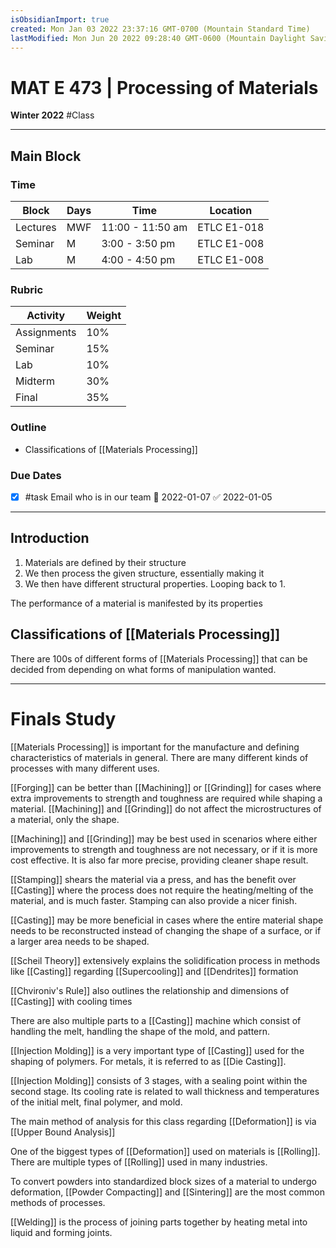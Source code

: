 ```yaml
---
isObsidianImport: true
created: Mon Jan 03 2022 23:37:16 GMT-0700 (Mountain Standard Time)
lastModified: Mon Jun 20 2022 09:28:40 GMT-0600 (Mountain Daylight Saving Time)
---
```

# MAT E 473 | Processing of Materials
**Winter 2022** #Class

---

## Main Block
### Time
| Block    | Days | Time             | Location    |
| -------- | ---- | ---------------- | ----------- |
| Lectures | MWF  | 11:00 - 11:50 am | ETLC E1-018 |
| Seminar  | M    | 3:00 - 3:50 pm   | ETLC E1-008 |
| Lab      | M    | 4:00 - 4:50 pm   | ETLC E1-008 |

### Rubric
| Activity    | Weight |
| ----------- | ------ |
| Assignments | 10%    |
| Seminar     | 15%    |
| Lab         | 10%    |
| Midterm     | 30%    |
| Final       | 35%    | 

### Outline
- Classifications of [[Materials Processing]]

### Due Dates
- [x] #task Email who is in our team 📅 2022-01-07 ✅ 2022-01-05
---

## Introduction
1. Materials are defined by their structure
2. We then process the given structure, essentially making it
3. We then have different structural properties. Looping back to 1.

The performance of a material is manifested by its properties

## Classifications of [[Materials Processing]]
There are 100s of different forms of [[Materials Processing]] that can be decided from depending on what forms of manipulation wanted.

---

# Finals Study
[[Materials Processing]] is important for the manufacture and defining characteristics of materials in general. There are many different kinds of processes with many different uses.

[[Forging]] can be better than [[Machining]] or [[Grinding]] for cases where extra improvements to strength and toughness are required while shaping a material. [[Machining]] and [[Grinding]] do not affect the microstructures of a material, only the shape. 

[[Machining]] and [[Grinding]] may be best used in scenarios where either improvements to strength and toughness are not necessary, or if it is more cost effective. It is also far more precise, providing cleaner shape result.

[[Stamping]] shears the material via a press, and has the benefit over [[Casting]] where the process does not require the heating/melting of the material, and is much faster. Stamping can also provide a nicer finish.

[[Casting]] may be more beneficial in cases where the entire material shape needs to be reconstructed instead of changing the shape of a surface, or if a larger area needs to be shaped.

[[Scheil Theory]] extensively explains the solidification process in methods like [[Casting]] regarding [[Supercooling]] and [[Dendrites]] formation

[[Chvironiv's Rule]] also outlines the relationship and dimensions of [[Casting]] with cooling times

There are also multiple parts to a [[Casting]] machine which consist of handling the melt, handling the shape of the mold, and pattern.

[[Injection Molding]] is a very important type of [[Casting]] used for the shaping of polymers. For metals, it is referred to as [[Die Casting]].

[[Injection Molding]] consists of 3 stages, with a sealing point within the second stage. Its cooling rate is related to wall thickness and temperatures of the initial melt, final polymer, and mold.

The main method of analysis for this class regarding [[Deformation]] is via [[Upper Bound Analysis]]

One of the biggest types of [[Deformation]] used on materials is [[Rolling]]. There are multiple types of [[Rolling]] used in many industries.

To convert powders into standardized block sizes of a material to undergo deformation, [[Powder Compacting]] and [[Sintering]] are the most common methods of processes.

[[Welding]] is the process of joining parts together by heating metal into liquid and forming joints.